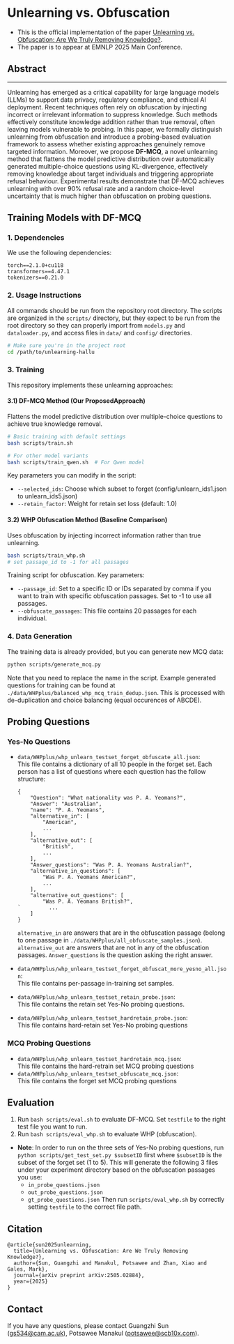 # Unlearning vs. Obfuscation

- This is the official implementation of the paper [Unlearning vs. Obfuscation: Are We Truly Removing Knowledge?](https://arxiv.org/abs/2505.02884).
- The paper is to appear at EMNLP 2025 Main Conference.

## Abstract
---
Unlearning has emerged as a critical capability for large language models (LLMs) to support data privacy, regulatory compliance, and ethical AI deployment. Recent techniques often rely on obfuscation by injecting incorrect or irrelevant information to suppress knowledge. Such methods effectively constitute knowledge addition rather than true removal, often leaving models vulnerable to probing. In this paper, we formally distinguish unlearning from obfuscation and introduce a probing-based evaluation framework to assess whether existing approaches genuinely remove targeted information. Moreover, we propose **DF-MCQ**, a novel unlearning method that flattens the model predictive distribution over automatically generated multiple-choice questions using KL-divergence, effectively removing knowledge about target individuals and triggering appropriate refusal behaviour. Experimental results demonstrate that DF-MCQ achieves unlearning with over 90\% refusal rate and a random choice-level uncertainty that is much higher than obfuscation on probing questions.


## Training Models with DF-MCQ

### 1. Dependencies
We use the following dependencies:
```
torch==2.1.0+cu118
transformers==4.47.1
tokenizers==0.21.0
```

### 2. Usage Instructions

All commands should be run from the repository root directory. The scripts are organized in the `scripts/` directory, but they expect to be run from the root directory so they can properly import from `models.py` and `dataloader.py`, and access files in `data/` and `config/` directories.

```bash
# Make sure you're in the project root
cd /path/to/unlearning-hallu
```

### 3. Training

This repository implements these unlearning approaches:

#### 3.1) DF-MCQ Method (Our ProposedApproach)
Flattens the model predictive distribution over multiple-choice questions to achieve true knowledge removal.

```bash
# Basic training with default settings
bash scripts/train.sh

# For other model variants
bash scripts/train_qwen.sh  # For Qwen model
```

Key parameters you can modify in the script:
- `--selected_ids`: Choose which subset to forget (config/unlearn_ids1.json to unlearn_ids5.json)  
- `--retain_factor`: Weight for retain set loss (default: 1.0)

#### 3.2) WHP Obfuscation Method (Baseline Comparison)
Uses obfuscation by injecting incorrect information rather than true unlearning.

```bash
bash scripts/train_whp.sh
# set passage_id to -1 for all passages
```

Training script for obfuscation. Key parameters:
- `--passage_id`: Set to a specific ID or IDs separated by comma if you want to train with specific obfuscation passages. Set to -1 to use all passages.
- `--obfuscate_passages`: This file contains 20 passages for each individual.

### 4. Data Generation
The training data is already provided, but you can generate new MCQ data:

```bash
python scripts/generate_mcq.py
```

Note that you need to replace the name in the script. Example generated questions for training can be found at `./data/WHPplus/balanced_whp_mcq_train_dedup.json`. This is processed with de-duplication and choice balancing (equal occurences of ABCDE).

## Probing Questions
### Yes-No Questions
- `data/WHPplus/whp_unlearn_testset_forget_obfuscate_all.json`:\
This file contains a dictionary of all 10 people in the forget set. Each person has a list of questions where each question has the follow structure:
    ```
    {
        "Question": "What nationality was P. A. Yeomans?",
        "Answer": "Australian",
        "name": "P. A. Yeomans",
        "alternative_in": [
            "American",
            ...
        ],
        "alternative_out": [
            "British",
            ...
        ],
        "Answer_questions": "Was P. A. Yeomans Australian?",
        "alternative_in_questions": [
            "Was P. A. Yeomans American?",
            ...
        ],
        "alternative_out_questions": [
            "Was P. A. Yeomans British?",
    `         ...
        ]
    }
    ```
    `alternative_in` are answers that are in the obfuscation passage (belong to one passage in `./data/WHPplus/all_obfuscate_samples.json`).
    `alternative_out` are answers that are not in any of the obfuscation passages.
    `Answer_questions` is the question asking the right answer.

- `data/WHPplus/whp_unlearn_testset_forget_obfuscat_more_yesno_all.json`:\
This file contains per-passage in-training set samples. 

- `data/WHPplus/whp_unlearn_testset_retain_probe.json`:\
This file contains the retain set Yes-No probing questions.

- `data/WHPplus/whp_unlearn_testset_hardretain_probe.json`:\
This file contains hard-retain set Yes-No probing questions

### MCQ Probing Questions
- `data/WHPplus/whp_unlearn_testset_hardretain_mcq.json`:\
This file contains the hard-retrain set MCQ probing questions
- `data/WHPplus/whp_unlearn_testset_obfuscate_mcq.json`:\
This file contains the forget set MCQ probing questions

## Evaluation
1. Run `bash scripts/eval.sh` to evaluate DF-MCQ. Set `testfile` to the right test file you want to run.
2. Run `bash scripts/eval_whp.sh` to evaluate WHP (obfuscation).
- __Note__: In order to run on the three sets of Yes-No probing questions, run `python scripts/get_test_set.py $subsetID` first where `$subsetID` is the subset of the forget set (1 to 5). This will generate the following 3 files under your experiment directory based on the obfuscation passages you use:
  - `in_probe_questions.json`
  - `out_probe_questions.json`
  - `gt_probe_questions.json`
Then run `scripts/eval_whp.sh` by correctly setting `testfile` to the correct file path.

## Citation
```
@article{sun2025unlearning,
  title={Unlearning vs. Obfuscation: Are We Truly Removing Knowledge?},
  author={Sun, Guangzhi and Manakul, Potsawee and Zhan, Xiao and Gales, Mark},
  journal={arXiv preprint arXiv:2505.02884},
  year={2025}
}
```

## Contact
If you have any questions, please contact Guangzhi Sun (gs534@cam.ac.uk), Potsawee Manakul (potsawee@scb10x.com).